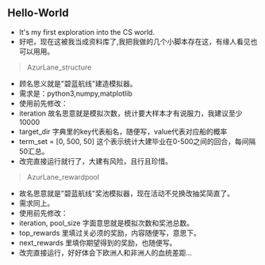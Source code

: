 ## Hello-World
* It's my first exploration into the CS world. 
* 好吧，现在这被我当成资料库了,我把我做的几个小脚本存在这，有缘人看见也可以用用。
> AzurLane_structure
* 顾名思义就是"碧蓝航线"建造模拟器。
* 需求是：python3,numpy,matplotlib
* 使用前先修改：
* iteration 故名思意就是模拟次数，统计要大样本才有说服力，我建议至少10000
* target_dir 字典里的key代表船名，随便写，value代表对应船的概率
* term_set = [0, 500, 50] 这个表示统计大建毕业在0-500之间的回合，每间隔50汇总。
* 改完直接运行就行了，大建有风险，且行且珍惜。
> AzurLane_rewardpool
* 故名思意就是"碧蓝航线"奖池模拟器，现在活动不兑换改抽奖简直了。
* 需求同上。
* 使用前先修改：
* iteration, pool_size 字面意思就是模拟次数和奖池总数。
* top_rewards 里填过关必须的奖励，内容随便写，意思下。
* next_rewards 里填你期望得到的奖励，也随便写。
* 改完直接运行，好好体会下欧洲人和非洲人的血统差距...

